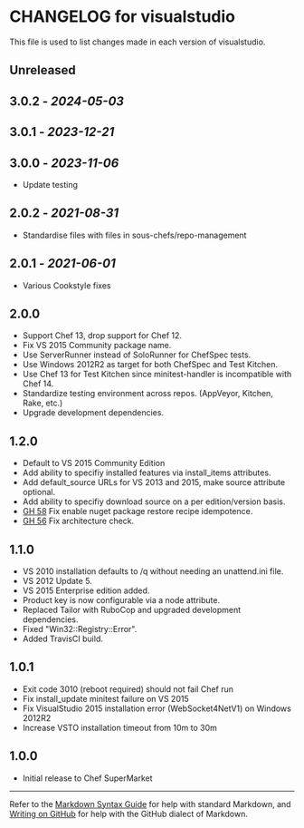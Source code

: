 # CHANGELOG for visualstudio

This file is used to list changes made in each version of visualstudio.

## Unreleased

## 3.0.2 - *2024-05-03*

## 3.0.1 - *2023-12-21*

## 3.0.0 - *2023-11-06*

- Update testing

## 2.0.2 - *2021-08-31*

- Standardise files with files in sous-chefs/repo-management

## 2.0.1 - *2021-06-01*

- Various Cookstyle fixes

## 2.0.0

- Support Chef 13, drop support for Chef 12.
- Fix VS 2015 Community package name.
- Use ServerRunner instead of SoloRunner for ChefSpec tests.
- Use Windows 2012R2 as target for both ChefSpec and Test Kitchen.
- Use Chef 13 for Test Kitchen since minitest-handler is incompatible with Chef 14.
- Standardize testing environment across repos.  (AppVeyor, Kitchen, Rake, etc.)
- Upgrade development dependencies.

## 1.2.0

- Default to VS 2015 Community Edition
- Add ability to specifiy installed features via install_items attributes.
- Add default_source URLs for VS 2013 and 2015, make source attribute optional.
- Add ability to specifiy download source on a per edition/version basis.
- [GH 58](https://github.com/daptiv/visualstudio/issues/58) Fix enable nuget package restore recipe idempotence.
- [GH 56](https://github.com/daptiv/visualstudio/issues/56) Fix architecture check.

## 1.1.0

- VS 2010 installation defaults to /q without needing an unattend.ini file.
- VS 2012 Update 5.
- VS 2015 Enterprise edition added.
- Product key is now configurable via a node attribute.
- Replaced Tailor with RuboCop and upgraded development dependencies.
- Fixed "Win32::Registry::Error".
- Added TravisCI build.

## 1.0.1

- Exit code 3010 (reboot required) should not fail Chef run
- Fix install_update minitest failure on VS 2015
- Fix VisualStudio 2015 installation error (WebSocket4NetV1) on Windows 2012R2
- Increase VSTO installation timeout from 10m to 30m

## 1.0.0

- Initial release to Chef SuperMarket

- - -
Refer to the [Markdown Syntax Guide](https://daringfireball.net/projects/markdown/syntax) for help with standard Markdown, and [Writing on GitHub](https://help.github.com/categories/writing-on-github/) for help with the GitHub dialect of Markdown.
